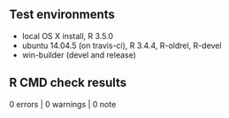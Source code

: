 ## Test environments

* local OS X install, R 3.5.0
* ubuntu 14.04.5 (on travis-ci), R 3.4.4, R-oldrel, R-devel
* win-builder (devel and release)

## R CMD check results

0 errors | 0 warnings | 0 note


